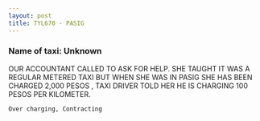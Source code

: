 ```yaml
---
layout: post
title: TYL670 - PASIG
---
```


### Name of taxi: Unknown

OUR ACCOUNTANT CALLED TO ASK FOR HELP. SHE TAUGHT IT WAS A REGULAR METERED TAXI BUT WHEN SHE WAS IN PASIG SHE HAS BEEN CHARGED 2,000 PESOS , TAXI DRIVER TOLD HER HE IS CHARGING 100 PESOS PER KILOMETER.

```Over charging, Contracting```
